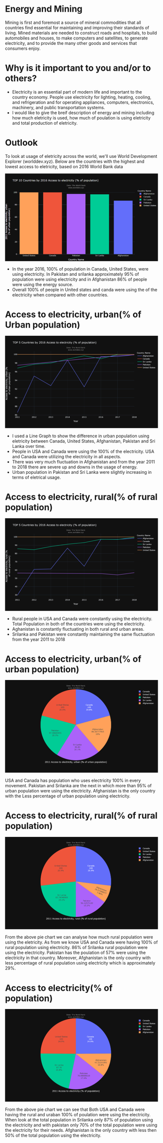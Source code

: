 # Energy and Mining
Mining is first and foremost a source of mineral commodities that all countries find essential for maintaining and improving their standards of living. Mined materials are needed to construct roads and hospitals, to build automobiles and houses, to make computers and satellites, to generate electricity, and to provide the many other goods and services that consumers enjoy.

# Why is it important to you and/or to others?
* Electricity is an essential part of modern life and important to the country economy. People use electricity for lighting, heating, cooling, and refrigeration and for operating appliances, computers, electronics, machinery, and public transportation systems.
* I would like to give the breif description of energy and mining including how much eletricity is used, how much of poulation is using eletricity and total production of eletricity.

# Outlook 
To look at usage of eletricity across the world, we'll use World Development Explorer (worlddev.xyz). Below are the countries with the highest and lowest access to eletricity, based on 2016 World Bank data

![](top_5.png)

* In the year 2016, 100% of population in Canada, United States, were using electricity. In Pakistan and srilanka approximately 95% of population were using electricity and in Afghanistan 86% of people were using the energy source.
* Overall 100% of people in United states and canda were using the of the electricity when compared with other countries.

# Access to electricity, urban(% of Urban population)

![](urban_5.png)

* I used a Line Graph to show the difference in urban population using eletricity between Canada, United States, Afghanistan, Pakistan and Sri Lanka over time.
* People in USA and Canada were using the 100% of the electricity. USA and Canada were utilizing the electricity in all aspects.
* There was very much fluctuation in Afghanistan and from the year 2011 to 2018 there are severe up and downs in the usage of energy.
* Urban population in Pakistan and Sri Lanka were slightly increasing in terms of eletrical usage.

# Access to electricity, rural(% of rural population)

![](rural_5.png)
* Rural people in USA and Canada were constantly using the electricity. Total Population in both of the countries were using the electricity.
* Aghanistan is constantly fluctuating in both rural and urban areas.
* Srilanka and Pakistan were constantly maintaining the same fluctuation from the year 2011 to 2018

# Access to electricity, urban(% of urban population)

![](corelation_4.png)

USA and Canada has population who uses electricity 100% in every movement. Pakistan and Srilanka are the next in which more than 95% of urban population were using the electricity. Afghanistan is the only country with the Less percentage of urban population using electricity.

# Access to electricity, rural(% of rural population)

![](pie_2.png)

From the above pie chart we can analyse how much rural population were using the eletricity. As from we know USA and Canada were having 100% of rural population using electricity. 86% of Srilanka rural population were using the electricity. Pakistan has the poulation of 57% were using the electricity in that country. Moreover, Afghanistan is the only country with less percentage of rural population using electricity which is approximately 29%.


# Access to electricity(% of population)

![](pie_3.png)

From the above pie chart we can see that Both USA and Canada were having the rural and uraban 100% of poulation were using the electricity. When look at the total population in Srilanka only 87% of population using the electricity and with pakistan only 70% of the total population were using the electricity for their needs. Afghanistan is the only country with less then 50% of the total population using the electricity. 
